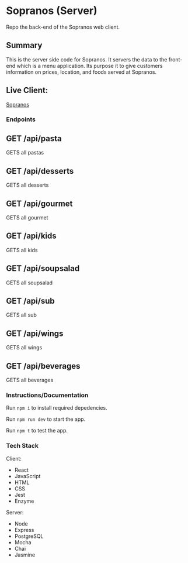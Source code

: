 # Sopranos (Server)

Repo the back-end of the Sopranos web client. 

## Summary

This is the server side code for Sopranos. It servers the data to the front-end which is a menu application. Its purpose it to give customers information on prices, location, and foods served at Sopranos.


## Live Client: 

[Sopranos](https://sopranos-pizzas.vercel.app/ "Sopranos title")

### Endpoints

## GET /api/pasta
GETS all pastas
## GET /api/desserts
GETS all desserts
## GET /api/gourmet
GETS all gourmet
## GET /api/kids
GETS all kids
## GET /api/soupsalad
GETS all soupsalad
## GET /api/sub
GETS all sub
## GET /api/wings
GETS all wings
## GET /api/beverages
GETS all beverages

### Instructions/Documentation

Run `npm i` to install required depedencies.

Run `npm run dev` to start the app.

Run `npm t` to test the app.

### Tech Stack

Client:

* React
* JavaScript
* HTML
* CSS
* Jest
* Enzyme

Server:

* Node
* Express
* PostgreSQL
* Mocha
* Chai
* Jasmine
